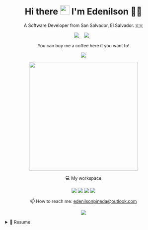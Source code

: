 
<h1 align='center'>
  Hi there <img src="https://user-images.githubusercontent.com/1303154/88677602-1635ba80-d120-11ea-84d8-d263ba5fc3c0.gif" width="30"> I'm Edenilson 👨‍💻
</h1>

<p align='center'>
  A Software Developer from San Salvador, El Salvador. 🇸🇻
</p>



<p align='center'>
  
  <a href="https://www.linkedin.com/in/edenilsonpineda/">
    <img src="https://img.shields.io/badge/linkedin-%230077B5.svg?&style=for-the-badge&logo=linkedin&logoColor=white" />
  </a>&nbsp;&nbsp;
  <a href="https:/https://t.me/edenilsonpineda">
    <img src="https://img.shields.io/badge/telegram-%230077B5.svg?&style=for-the-badge&logo=telegram&logoColor=white" />        
  </a>&nbsp;&nbsp;
  
</p>

<p align='center'>
  You can buy me a coffee here if you want to!
</p>

<p align='center'>
  <a href="https://www.buymeacoffee.com/edenilsonpineda">
    <img src="https://img.shields.io/badge/buymeacoffee-fd0?&style=for-the-badge&logo=buymeacoffee&logoColor=black" />        
  </a>
</p>

<p align='center'>
  <a href="#"><img src="https://github-readme-stats.vercel.app/api?username=edenilsonpineda&show_icons=true&count_private=true&theme=dark" width="350"></a>
</p>

<p align='center'>
  💻 My workspace<br/><br/>
  <img src="https://img.shields.io/badge/ubuntu-orange.svg?&style=for-the-badge&logo=ubuntu&logoColor=white" />
  <img src="https://img.shields.io/badge/Intel-Core_i5_7th-0071C5?&style=for-the-badge&logo=intel&logoColor=white" />
  <img src="https://img.shields.io/badge/RAM-16GB-%230071C5.svg?&style=for-the-badge&logoColor=white" />
  <img src="https://img.shields.io/badge/nvidia-gtx%201660-%2376B900.svg?&style=for-the-badge&logo=nvidia&logoColor=white" />
</p>

<!-- <details align='center'>
  <summary>:zap: My workspace specs</summary>
</details>-->

<p align='center'>
  📫 How to reach me: <a href='mailto:edenilsonpineda@outlook.com'>edenilsonpineda@outlook.com</a>
</p>
<p align='center'>
  <a href="#"><img src="https://badges.pufler.dev/visits/edenilsonpineda/edenilsonpineda"></a>
</p>

<details>
  <summary>📃 Resume</summary>

<!--
## Education

- 📖 **High school**\
📆 2013 - 2018\
📍 **College name ** - Location
-->

## Experience

<img align="right" src="https://img.shields.io/badge/Python-3498DB?logo=python&logoColor=white" />
<img align="right" src="https://img.shields.io/badge/Flask-181717?logo=flask&logoColor=white" />
<img align="right" src="https://img.shields.io/badge/Slack-4A154B?logo=slack&logoColor=white" />
<img align="right" src="https://img.shields.io/badge/Github-181717?logo=github&logoColor=white" />
<img align="right" src="https://img.shields.io/badge/Java-E34F26?logo=java&logoColor=white" />
<img align="right" src="https://img.shields.io/badge/MySQL-3498DB?logo=mysql&logoColor=white" />
<img align="right" src="https://img.shields.io/badge/Linux-181717?logo=linux&logoColor=white" />
<img align="right" src="https://img.shields.io/badge/Kubernetes-3498DB?logo=kubernetes&logoColor=white" />
<img align="right" src="https://img.shields.io/badge/Spring-6DB33F?logo=spring&logoColor=white" />
  

- 👨‍💻 **Java Developer**\
📆 2019 - moment\
📍 **Hightech Consulting** - San Salvador, El Salvador

## Technical information

<img align="right" src="https://img.shields.io/badge/Ubuntu-E95420?logo=ubuntu&logoColor=white" />
<img align="right" src="https://img.shields.io/badge/Windows-0078D6?logo=windows&logoColor=white" />
<img align="right" src="https://img.shields.io/badge/Debian-181717?logo=debian&logoColor=white" />

**Operating Systems**


</details>
  

<!--
TODO: 

- 🔭 I’m currently working on ...
- 🌱 I’m currently learning ...
- 👯 I’m looking to collaborate on ...
- 🤔 I’m looking for help with ...
- 💬 Ask me about ...
- 📫 How to reach me: ...
- 😄 Pronouns: ...
- ⚡ Fun fact: ...
-->
